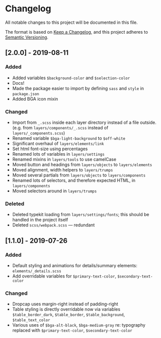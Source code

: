 # Changelog

All notable changes to this project will be documented in this file.

The format is based on [Keep a Changelog](https://keepachangelog.com/en/1.0.0/),
and this project adheres to [Semantic Versioning](https://semver.org/spec/v2.0.0.html).

## [2.0.0] - 2019-08-11

### Added

- Added variables `$background-color` and `$selection-color`
- Docs!
- Made the package easier to import by defining `sass` and `style` in `package.json`
- Added BGA icon mixin

### Changed

- Import from `_.scss` inside each layer directory instead of a file outside. (e.g. from `layers/components/_.scss` instead of `layers/_components.scss`)
- Renamed variable `$bga-light-background` to `$off-white`
- Significant overhaul of `layers/elements/link`
- Set html font-size using percentages
- Renamed lots of variables in `layers/settings`
- Renamed mixins in `layers/tools` to use camelCase
- Moved button and headings from `layers/objects` to `layers/elements`
- Moved alignment, width helpers to `layers/trumps`
- Moved several partials from `layers/objects` to `layers/components`
- Renamed lots of selectors, and therefore expected HTML, in `layers/components`
- Moved selectors around in `layers/trumps`

### Deleted

- Deleted typekit loading from `layers/settings/fonts`; this should be handled in the project itself
- Deleted `scss/webpack.scss` — redundant

## [1.1.0] - 2019-07-26

### Added

- Default styling and animations for details/summary elements: `elements/_details.scss`
- Add overridable variables for `$primary-text-color`, `$secondary-text-color`

### Changed

- Dropcap uses margin-right instead of padding-right
- Table styling is directly overridable now via variables `$table_border_dark`, `$table_border`, `$table_background`, `$table_text_color`
- Various uses of `$bga-alt-black`, `$bga-medium-gray` re: typography replaced with `$primary-text-color`, `$secondary-text-color`
